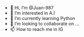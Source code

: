 - 👋 Hi, I’m @Juan-987
- 👀 I’m interested in A.I
- 🌱 I’m currently learning Python
- 💞️ I’m looking to collaborate on ...
- 📫 How to reach me in IG

<!---
Juan-987/Juan-987 is a ✨ special ✨ repository because its `README.md` (this file) appears on your GitHub profile.
You can click the Preview link to take a look at your changes.
--->

